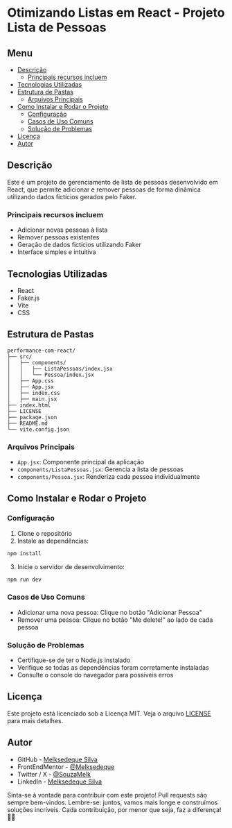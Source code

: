 # Otimizando Listas em React - Projeto Lista de Pessoas

## Menu

- [Descrição](#descrição)
  - [Principais recursos incluem](#principais-recursos-incluem)
- [Tecnologias Utilizadas](#tecnologias-utilizadas)
- [Estrutura de Pastas](#estrutura-de-pastas)
  - [Arquivos Principais](#arquivos-principais)
- [Como Instalar e Rodar o Projeto](#como-instalar-e-rodar-o-projeto)
  - [Configuração](#configuração)
  - [Casos de Uso Comuns](#casos-de-uso-comuns)
  - [Solução de Problemas](#solução-de-problemas)
- [Licença](#licença)
- [Autor](#autor)

## Descrição

Este é um projeto de gerenciamento de lista de pessoas desenvolvido em React, que permite adicionar e remover pessoas de forma dinâmica utilizando dados fictícios gerados pelo Faker.

### Principais recursos incluem

- Adicionar novas pessoas à lista
- Remover pessoas existentes
- Geração de dados fictícios utilizando Faker
- Interface simples e intuitiva

## Tecnologias Utilizadas

- React
- Faker.js
- Vite
- CSS

## Estrutura de Pastas

```
performance-com-react/
├── src/
│   ├── components/
│   │   ├── ListaPessoas/index.jsx
│   │   └── Pessoa/index.jsx
│   ├── App.css
│   ├── App.jsx
│   ├── index.css
│   ├── main.jsx
├── index.html
├── LICENSE
├── package.json
├── README.md
└── vite.config.json
```

### Arquivos Principais

- `App.jsx`: Componente principal da aplicação
- `components/ListaPessoas.jsx`: Gerencia a lista de pessoas
- `components/Pessoa.jsx`: Renderiza cada pessoa individualmente

## Como Instalar e Rodar o Projeto

### Configuração

1. Clone o repositório
2. Instale as dependências:

```bash
npm install
```

3. Inicie o servidor de desenvolvimento:

```bash
npm run dev
```

### Casos de Uso Comuns

- Adicionar uma nova pessoa: Clique no botão "Adicionar Pessoa"
- Remover uma pessoa: Clique no botão "Me delete!" ao lado de cada pessoa

### Solução de Problemas

- Certifique-se de ter o Node.js instalado
- Verifique se todas as dependências foram corretamente instaladas
- Consulte o console do navegador para possíveis erros

## Licença

Este projeto está licenciado sob a Licença MIT. Veja o arquivo [LICENSE](https://github.com/Melksedeque/organo-alura-reactjs?tab=MIT-1-ov-file) para mais detalhes.

## Autor

- GitHub - [Melksedeque Silva](https://github.com/Melksedeque/)
- FrontEndMentor - [@Melksedeque](https://www.frontendmentor.io/profile/Melksedeque)
- Twitter / X - [@SouzaMelk](https://x.com/SouzaMelk)
- LinkedIn - [Melksedeque Silva](https://www.linkedin.com/in/melksedeque-silva/)

Sinta-se à vontade para contribuir com este projeto! Pull requests são sempre bem-vindos. Lembre-se: juntos, vamos mais longe e construímos soluções incríveis. Cada contribuição, por menor que seja, faz a diferença! 🚀🌟
